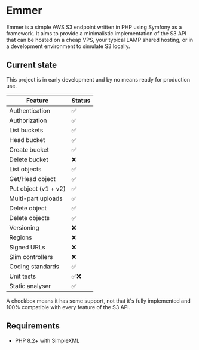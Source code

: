 # Emmer

Emmer is a simple AWS S3 endpoint written in PHP using Symfony as a framework. It aims to provide a minimalistic 
implementation of the S3 API that can be hosted on a cheap VPS, your typical LAMP shared hosting, or in a development
environment to simulate S3 locally.

## Current state

This project is in early development and by no means ready for production use.

| Feature              | Status |
|----------------------|--------|
| Authentication       | ✅ |
| Authorization        | ✅ |
| List buckets         | ✅ |
| Head bucket          | ✅ |
| Create bucket        | ✅ |
| Delete bucket        | ❌ |
| List objects         | ✅ |
| Get/Head object      | ✅ |
| Put object (v1 + v2) | ✅ |
| Multi-part uploads   | ✅ |
| Delete object        | ✅ |
| Delete objects       | ✅ |
| Versioning           | ❌ |
| Regions              | ❌ |
| Signed URLs          | ❌ |
| Slim controllers     | ❌ |
| Coding standards     | ✅ |
| Unit tests           | ✅❌ |
| Static analyser      | ✅ |

A checkbox means it has some support, not that it's fully implemented and 100% compatible with every feature of the S3 API.

## Requirements

* PHP 8.2+ with SimpleXML

